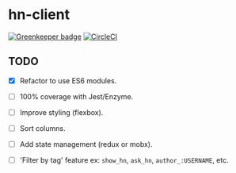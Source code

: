 # hn-client

[![Greenkeeper badge](https://badges.greenkeeper.io/peterschussheim/hn-client.svg)](https://greenkeeper.io/)
[![CircleCI](https://circleci.com/gh/peterschussheim/hn-client.svg?style=svg)](https://circleci.com/gh/peterschussheim/hn-client)
## TODO

- [x] Refactor to use ES6 modules.
- [ ] 100% coverage with Jest/Enzyme.
- [ ] Improve styling (flexbox).
- [ ] Sort columns.
- [ ] Add state management (redux or mobx).
- [ ] 'Filter by tag' feature ex: `show_hn`, `ask_hn`, `author_:USERNAME`, etc.

